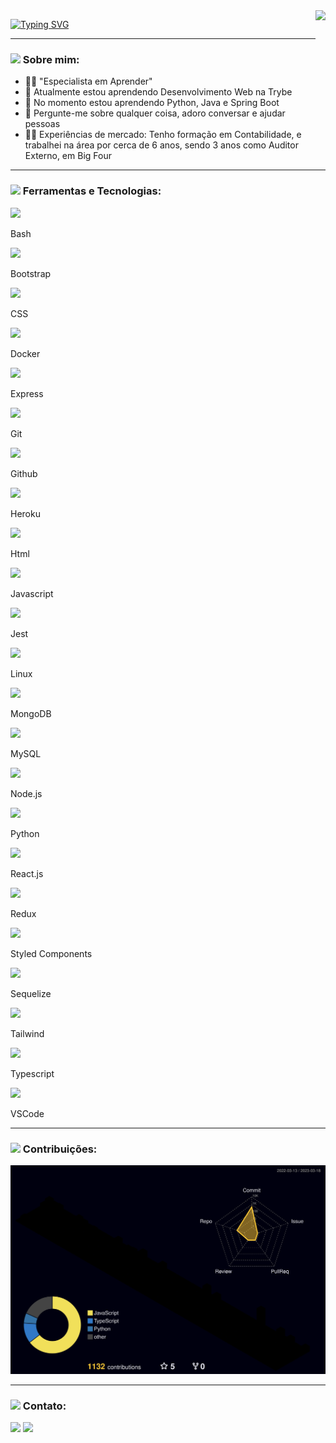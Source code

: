 <!--- Olá, esse é meu readme, fique à vontade para utilizá-lo como quiser! -->

<img align="right" height="160" src="https://media4.giphy.com/media/qgQUggAC3Pfv687qPC/giphy.gif" />

[![Typing SVG](https://readme-typing-svg.demolab.com?font=Fira+Code&size=30&duration=1000&pause=300&color=9583EB&center=true&multiline=true&width=600&height=150&lines=Ol%C3%A1+%F0%9F%91%8B!+;Sou+Willianson+Dantas;Desenvolvedor+Full+Stack;Bem+vindo+ao+meu+perfil+GitHub)](https://git.io/typing-svg)

-----

### <img height="20" src="https://raw.githubusercontent.com/innng/innng/master/assets/soulgem-sayaka.gif"/> Sobre mim:

- :man_student: "Especialista em Aprender"
- 🔭 Atualmente estou aprendendo Desenvolvimento Web na Trybe
- 🌱 No momento estou aprendendo Python, Java e Spring Boot
- 💬 Pergunte-me sobre qualquer coisa, adoro conversar e ajudar pessoas
- :man_health_worker: Experiências de mercado: Tenho formação em Contabilidade, e trabalhei na área por cerca de 6 anos, sendo 3 anos como Auditor Externo, em Big Four

-----
  
### <img height="20" src="https://raw.githubusercontent.com/innng/innng/master/assets/soulgem-sayaka.gif"/> Ferramentas e Tecnologias:

<div align="justify">
    <img src="https://skillicons.dev/icons?i=bash" />
    <p> Bash </p>
    <img src="https://skillicons.dev/icons?i=bootstrap" />
    <p> Bootstrap </p>
    <img src="https://skillicons.dev/icons?i=css" />
    <p> CSS </p>
    <img src="https://skillicons.dev/icons?i=docker" />
    <p> Docker </p>
    <img src="https://skillicons.dev/icons?i=express" />
    <p> Express </p>
    <img src="https://skillicons.dev/icons?i=git" />
    <p> Git </p>
    <img src="https://skillicons.dev/icons?i=github" />
    <p> Github </p>
    <img src="https://skillicons.dev/icons?i=heroku" />
    <p> Heroku </p>
    <img src="https://skillicons.dev/icons?i=html" />
    <p> Html </p>
    <img src="https://skillicons.dev/icons?i=js" />
    <p> Javascript </p>
    <img src="https://skillicons.dev/icons?i=jest" />
    <p> Jest </p>
    <img src="https://skillicons.dev/icons?i=linux" />
    <p> Linux </p>
    <img src="https://skillicons.dev/icons?i=mongodb" />
    <p> MongoDB </p>
    <img src="https://skillicons.dev/icons?i=mysql" />
    <p> MySQL </p>
    <img src="https://skillicons.dev/icons?i=nodejs" />
    <p> Node.js </p>
    <img src="https://skillicons.dev/icons?i=py" />
    <p> Python </p>
    <img src="https://skillicons.dev/icons?i=react" />
    <p> React.js </p>
    <img src="https://skillicons.dev/icons?i=redux" />
    <p> Redux </p>
    <img src="https://skillicons.dev/icons?i=styledcomponents" />
    <p> Styled Components </p>
    <img src="https://skillicons.dev/icons?i=sequelize" />
    <p> Sequelize </p>
    <img src="https://skillicons.dev/icons?i=tailwind" />
    <p> Tailwind </p>
    <img src="https://skillicons.dev/icons?i=ts" />
    <p> Typescript </p>
    <img src="https://skillicons.dev/icons?i=vscode" />
    <p> VSCode </p>
</div>



-----

### <img height="20" src="https://raw.githubusercontent.com/innng/innng/master/assets/soulgem-sayaka.gif"/> Contribuições:

![](./profile-3d-contrib/profile-night-rainbow.svg)

-----

### <img height="20" src="https://raw.githubusercontent.com/innng/innng/master/assets/soulgem-sayaka.gif"/> Contato:

<div>
<a href = "mailto:williansondantas@gmail.com"><img src="https://img.shields.io/badge/Gmail-D14836?style=for-the-badge&logo=gmail&logoColor=white" target="_blank"></a>
<a href="https://www.linkedin.com/in/willianson-dantas/" target="_blank"><img src="https://img.shields.io/badge/-LinkedIn-%230077B5?style=for-the-badge&logo=linkedin&logoColor=white" target="_blank"></a>   
</div>

<!--

<p align="center">
   <a href="https://skillicons.dev">
     <img src="https://skillicons.dev/icons?i=bash,bootstrap,css,docker,express,git,github,heroku,html,js,jest,linux,mongodb,mysql,nodejs,py,react,redux,styledcomponents,sequelize,tailwind,ts,vscode," />
   </a>
</p>

-----

### <img height="20" src="https://raw.githubusercontent.com/innng/innng/master/assets/soulgem-sayaka.gif"/> Estatísticas:

<div align="center">
  <img alt="GitHub Stats" height="250" width="400px" src="http://github-profile-summary-cards.vercel.app/api/cards/stats?username=WilliansonDantas&theme=github_dark"/>
  <img alt="GitHub Top Langs" height="250" width="400px" src="http://github-profile-summary-cards.vercel.app/api/cards/repos-per-language?username=WilliansonDantas&theme=github_dark"/>
</div>
<div align="center">
<img align="right" alt="GitHub Details" height="250" width="1000" src="http://github-profile-summary-cards.vercel.app/api/cards/profile-details?username=WilliansonDantas&theme=github_dark"/>
</div>

-----

<div align="center">
  
  ⌨️ Desenvolvido por [Willianson Dantas](https://www.linkedin.com/in/willianson-dantas/)
  
  ⌨️ Gráfico 3D inspirado em [Jayromberg](https://github.com/Jayromberg)
  
</div>

<div align="justify">
    <img src="https://skillicons.dev/icons?i=bash" />
    <p> Bash </p>
    <img src="https://skillicons.dev/icons?i=bootstrap" />
    <p> Bootstrap </p>
    <img src="https://skillicons.dev/icons?i=css" />
    <p> CSS </p>
    <img src="https://skillicons.dev/icons?i=docker" />
    <p> Docker </p>
    <img src="https://skillicons.dev/icons?i=express" />
    <p> Express </p>
    <img src="https://skillicons.dev/icons?i=git" />
    <p> Git </p>
    <img src="https://skillicons.dev/icons?i=github" />
    <p> Github </p>
    <img src="https://skillicons.dev/icons?i=heroku" />
    <p> Heroku </p>
    <img src="https://skillicons.dev/icons?i=html" />
    <p> Html </p>
    <img src="https://skillicons.dev/icons?i=js" />
    <p> Javascript </p>
    <img src="https://skillicons.dev/icons?i=jest" />
    <p> Jest </p>
    <img src="https://skillicons.dev/icons?i=linux" />
    <p> Linux </p>
    <img src="https://skillicons.dev/icons?i=mongodb" />
    <p> MongoDB </p>
    <img src="https://skillicons.dev/icons?i=mysql" />
    <p> MySQL </p>
    <img src="https://skillicons.dev/icons?i=nodejs" />
    <p> Node.js </p>
    <img src="https://skillicons.dev/icons?i=py" />
    <p> Python </p>
    <img src="https://skillicons.dev/icons?i=react" />
    <p> React.js </p>
    <img src="https://skillicons.dev/icons?i=redux" />
    <p> Redux </p>
    <img src="https://skillicons.dev/icons?i=styledcomponents" />
    <p> Styled Components </p>
    <img src="https://skillicons.dev/icons?i=sequelize" />
    <p> Sequelize </p>
    <img src="https://skillicons.dev/icons?i=tailwind" />
    <p> Tailwind </p>
    <img src="https://skillicons.dev/icons?i=ts" />
    <p> Typescript </p>
    <img src="https://skillicons.dev/icons?i=vscode" />
    <p> VSCode </p>
</div>


-->
